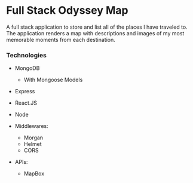 # Full Stack Odyssey Map

A full stack application to store and list all of the places I have traveled to. The application renders a map with descriptions and images of my most memorable moments from each destination.

### Technologies

* MongoDB
  * With Mongoose Models
* Express
* React.JS
* Node  <br>

* Middlewares: 
    * Morgan
    * Helmet
    * CORS
* APIs:
    * MapBox